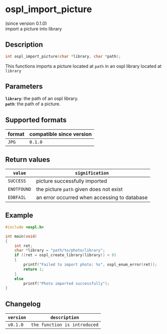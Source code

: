 # ospl_import_picture

(since version 0.1.0)  
import a picture into library

## Description

```c
int ospl_import_picture(char *library, char *path);
```

This functions imports a picture located at ``path`` in an ospl library located at ``library``

## Parameters

**`library`**: the path of an ospl library.  
**`path`**: the path of a picture.



## Supported formats

| format  | compatible since version |
| ------- | ------------------------ |
| ``JPG`` | ``0.1.0``                |



## Return values

| ``value``     | ``signification``                            |
| ------------- | -------------------------------------------- |
| ``SUCCESS``   | picture successfully imported                |
| ``ENOTFOUND`` | the picture ``path`` given does not exist    |
| ``EDBFAIL``   | an error occurred when accessing to database |



## Example

```c
#include <ospl.h>

int main(void)
{
	int ret;
	char *library = "path/to/photo/library";
	if ((ret = ospl_create_library(library)) < 0)
	{
		printf("Failed to import photo: %s", ospl_enum_error(ret));
		return 1;
	}
	else
		printf("Photo imported successfully");
}
```



## Changelog

| ``version`` | ``description``                |
| ----------- | ------------------------------ |
| ``v0.1.0``  | ``the function is introduced`` |

